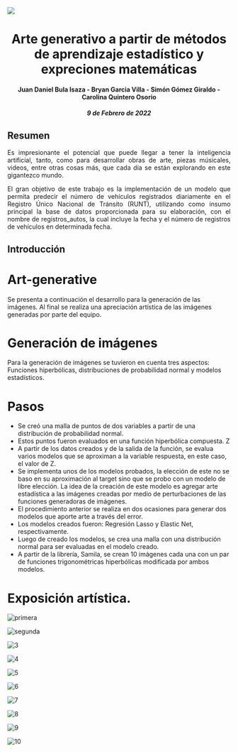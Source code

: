 
![](https://upload.wikimedia.org/wikipedia/commons/5/53/UNAL_Aplicaci%C3%B3n_Medell%C3%ADn.svg)

<center> <h1> Arte generativo a partir de métodos de aprendizaje estadístico y expreciones matemáticas </h1> </center>
<center> <h4> Juan Daniel Bula Isaza - Bryan Garcia Villa - Simón Gómez Giraldo - Carolina Quintero Osorio </h4> </center>
<center> <h5> 9 de Febrero de 2022 </h5> </center>

## Resumen
<p align = "justify"> Es impresionante el potencial que puede llegar a tener la inteligencia artificial, tanto, como para desarrollar obras de arte, piezas músicales, videos, entre otras cosas más, que cada día se están explorando en este gigantezco mundo.   </p>

<p align = "justify">El gran objetivo de este trabajo es la implementación de un modelo que permita predecir el número de vehículos registrados diariamente en el Registro Único Nacional de Tránsito (RUNT), utilizando como insumo principal la base de datos proporcionada para su elaboración, con el nombre de registros_autos, la cual incluye la fecha y el número de registros de vehículos en determinada fecha. </p>

## Introducción

<p align = "justify">  </p>

<p align = "justify"> </p>









# Art-generative
Se presenta a continuación el desarrollo para la generación de las imágenes. 
Al final se realiza una apreciación  artística de las imágenes generadas por parte del equipo.

# Generación de imágenes
Para la generación de imágenes se tuvieron en cuenta tres aspectos: Funciones hiperbólicas, distribuciones de probabilidad normal y modelos estadísticos.

# Pasos

- Se creó una malla de puntos de dos variables a partir de una distribución de probabilidad normal.
- Estos puntos fueron evaluados en una función hiperbólica compuesta. Z
- A partir de los datos creados y de la salida de la función, se evalua varios modelos que se aproximan a la variable respuesta, en este caso, el valor de Z.
- Se implementa unos de los modelos probados, la elección de este no se baso en su aproximación al target sino que se probo con un modelo de libre elección. La idea de la creación de este modelo es agregar arte estadística a las imágenes creadas por medio de perturbaciones de las funciones generadoras de imágenes.
- El procedimiento anterior se realiza en dos ocasiones para generar dos modelos que aporte arte a través del error.
- Los modelos creados fueron: Regresión Lasso y Elastic Net, respectivamente.
- Luego de creado los modelos, se crea una malla con una distribución normal para ser evaluadas en el modelo creado.
- A partir de la librería, Samila, se crean 10 imágenes cada una con un par de funciones trigonométricas hiperbólicas modificada por ambos modelos.



# Exposición artística.


![primera](https://user-images.githubusercontent.com/94578395/153294293-d15d8e5c-2384-4821-9acf-8d32abe88db6.JPG)

![segunda](https://user-images.githubusercontent.com/94578395/153294327-6d9641a2-7190-493e-ba91-d834ebd1fd32.JPG)

![3](https://user-images.githubusercontent.com/94578395/153294349-0a9a4cdb-2d11-405e-9083-65fc417eb92e.JPG)

![4](https://user-images.githubusercontent.com/94578395/153294363-11b5f98a-4cab-41ce-9d6a-9a380f4b30ce.JPG)

![5](https://user-images.githubusercontent.com/94578395/153294381-ed206f61-28b3-4e62-9709-feb59e50264c.JPG)

![6](https://user-images.githubusercontent.com/94578395/153294406-89524043-13c9-49bf-bbbf-9e612128041f.JPG)


![7](https://user-images.githubusercontent.com/94578395/153294439-95fd3459-239a-4aa0-b30c-3f9fd9086cbc.JPG)

![8](https://user-images.githubusercontent.com/94578395/153294465-12a6edbf-80e0-42c5-a415-69253fcec031.JPG)

![9](https://user-images.githubusercontent.com/94578395/153294501-3f555f29-4f27-4138-9f15-85eff41a40bb.JPG)

![10](https://user-images.githubusercontent.com/94578395/153294527-7b68f3f2-8c6b-4c71-bc57-3922a3c00a5b.JPG)





